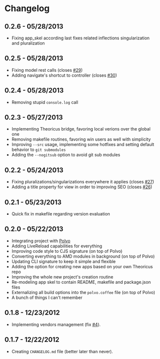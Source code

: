 # Changelog

## 0.2.6 - 05/28/2013
 * Fixing app_skel according last fixes related inflections singularization and
 pluralization

## 0.2.5 - 05/28/2013
 * Fixing model rest calls (closes [#29](https://github.com/serpentem/theoricus/pull/29))
 * Adding navigate's shortcut to controller  (closes [#30](https://github.com/serpentem/theoricus/pull/30))

## 0.2.4 - 05/28/2013
 * Removing stupid `console.log` call

## 0.2.3 - 05/27/2013
  * Implementing Theoricus bridge, favoring local verions over the global one
  * Removing makefile routines, favoring win users as well with simplicity
  * Improving `--src` usage, implementing some hotfixes and setting default
  behavior to `git submodules`
  * Adding the `--nogitsub` option to avoid git sub modules

## 0.2.2 - 05/24/2013
  * Fixing pluralizations/singularizations everywhere it applies (closes [#27](https://github.com/serpentem/theoricus/pull/27))
  * Adding a title property for view in order to improving SEO (closes [#26](https://github.com/serpentem/theoricus/pull/26))

## 0.2.1 - 05/23/2013
 * Quick fix in makefile regarding version evaluation

## 0.2.0 - 05/22/2013
 * Integrating project with [Polvo](https://github.com/serpentem/polvo)
 * Adding LiveReload capabilities for everything
 * Improving code style to CJS signature (on top of Polvo)
 * Converting everything to AMD modules in background (on top of Polvo)
 * Updating CLI signature to keep it simple and flexible
 * Adding the option for creating new apps based on your own Theoricus repo
 * Improving the whole new project's creation routine
 * Re-modeling app skel to contain README, makefile and package.json files
 * Externalizing all build options into the `polvo.coffee` file (on top of Polvo)
 * A bunch of things I can't remember

## 0.1.8 - 12/23/2012
 * Implementing vendors management (fix [#4](https://github.com/serpentem/theoricus/issues/4)).

## 0.1.7 - 12/22/2012
 * Creating `CHANGELOG.md` file (better later than never).